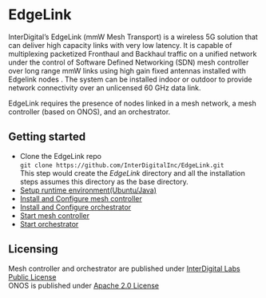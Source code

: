 # EdgeLink

InterDigital’s EdgeLink (mmW Mesh Transport) is a wireless 5G solution that can deliver high capacity links with very low latency.  It is capable of multiplexing packetized Fronthaul and Backhaul traffic on a unified network under the control of Software Defined Networking (SDN) mesh controller over long range mmW links using high gain fixed antennas installed with Edgelink nodes .  The system can be installed indoor or outdoor to provide network connectivity over an unlicensed 60 GHz data link.

EdgeLink requires the presence of nodes linked in a mesh network, a mesh controller (based on ONOS), and an orchestrator.

## Getting started
* Clone the EdgeLink repo<br>
  `git clone https://github.com/InterDigitalInc/EdgeLink.git`<br>
  This step would create the *EdgeLink* directory and all the installation steps assumes this directory as the base directory.<br>
* [Setup runtime environment(Ubuntu/Java)](setenv.md)
* [Install and Configure mesh controller](ONOS/onos_install.md)
* [Install and Configure orchestrator](orchestrator/orchestrator_install.md)
* [Start mesh controller](ONOS/onos_exe.md)
* [Start orchestrator](orchestrator/orchestrator_exe.md)

## Licensing
Mesh controller and orchestrator are published under [InterDigital Labs Public License](LICENSE.md)<br>
ONOS is published under [Apache 2.0 License](LICENSE-ONOS.md)
